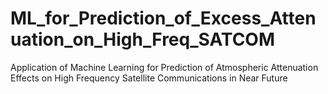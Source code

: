 # ML_for_Prediction_of_Excess_Attenuation_on_High_Freq_SATCOM
Application of Machine Learning for Prediction of Atmospheric Attenuation Effects on High Frequency Satellite Communications in Near Future 
